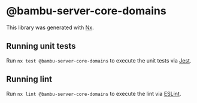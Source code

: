 # @bambu-server-core-domains

This library was generated with [Nx](https://nx.dev).

## Running unit tests

Run `nx test @bambu-server-core-domains` to execute the unit tests via [Jest](https://jestjs.io).

## Running lint

Run `nx lint @bambu-server-core-domains` to execute the lint via [ESLint](https://eslint.org/).
